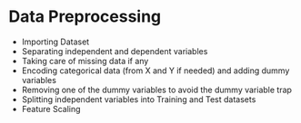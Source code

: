 # Data Preprocessing

* Importing Dataset
* Separating independent and dependent variables
* Taking care of missing data if any
* Encoding categorical data (from X and Y if needed) and adding dummy variables
* Removing one of the dummy variables to avoid the dummy variable trap
* Splitting independent variables into Training and Test datasets
* Feature Scaling
